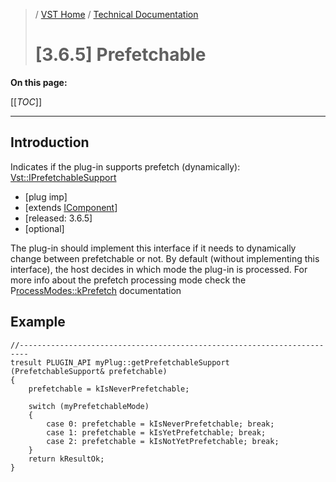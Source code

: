 >/ [VST Home](../../../index.md) / [Technical Documentation](../../Index.md)
>
># [3.6.5] Prefetchable

**On this page:**

[[_TOC_]]

---

## Introduction

Indicates if the plug-in supports prefetch (dynamically): [Vst::IPrefetchableSupport](https://steinbergmedia.github.io/vst3_doc/vstinterfaces/classSteinberg_1_1Vst_1_1IPrefetchableSupport.html)

- [plug imp]
- [extends [IComponent](https://steinbergmedia.github.io/vst3_doc/vstinterfaces/classSteinberg_1_1Vst_1_1IComponent.html)]
- [released: 3.6.5]
- [optional]

The plug-in should implement this interface if it needs to dynamically change between prefetchable or not. By default (without implementing this interface), the host decides in which mode the plug-in is processed. For more info about the prefetch processing mode check the P[rocessModes::kPrefetch](https://steinbergmedia.github.io/vst3_doc/vstinterfaces/namespaceSteinberg_1_1Vst.html#ae514554bd822c5370bf9496c70302e31a3b1caa5d658939c027cbb7759358a88a) documentation

## Example

```
//------------------------------------------------------------------------
tresult PLUGIN_API myPlug::getPrefetchableSupport (PrefetchableSupport& prefetchable)
{
    prefetchable = kIsNeverPrefetchable;
 
    switch (myPrefetchableMode)
    {
        case 0: prefetchable = kIsNeverPrefetchable; break;
        case 1: prefetchable = kIsYetPrefetchable; break;
        case 2: prefetchable = kIsNotYetPrefetchable; break;
    }
    return kResultOk;
}
```